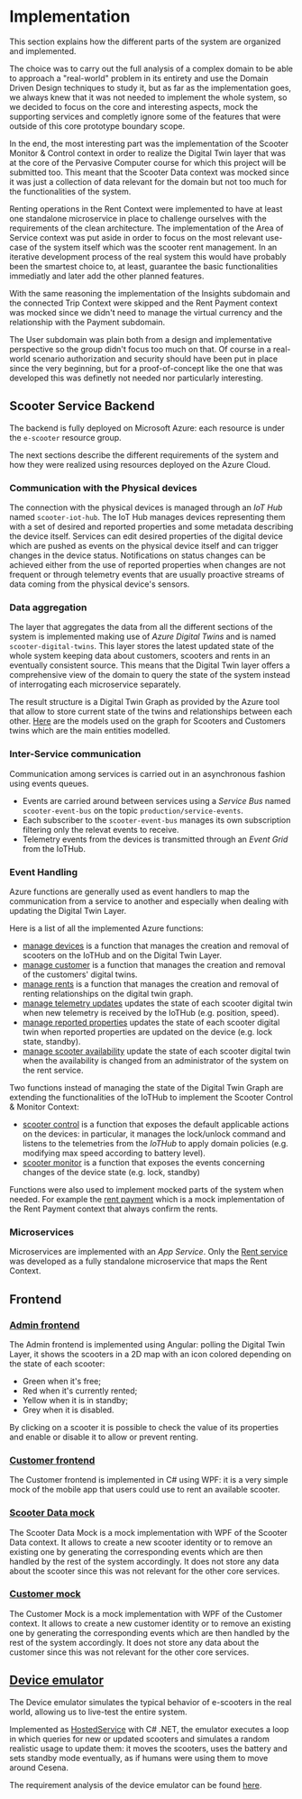 # Implementation

This section explains how the different parts of the system are organized and implemented.

The choice was to carry out the full analysis of a complex domain to be able to approach a "real-world" problem in its entirety and use the Domain Driven Design techniques to study it, but as far as the implementation goes, we always knew that it was not needed to implement the whole system, so we decided to focus on the core and interesting aspects, mock the supporting services and completly ignore some of the features that were outside of this core prototype boundary scope.

In the end, the most interesting part was the implementation of the Scooter Monitor & Control context in order to realize the Digital Twin layer that was at the core of the Pervasive Computer course for which this project will be submitted too. This meant that the Scooter Data context was mocked since it was just a collection of data relevant for the domain but not too much for the functionalities of the system.

Renting operations in the Rent Context were implemented to have at least one standalone microservice in place to challenge ourselves with the requirements of the clean architecture.
The implementation of the Area of Service context was put aside in order to focus on the most relevant use-case of the system itself which was the scooter rent management. In an iterative development process of the real system this would have probably been the smartest choice to, at least, guarantee the basic functionalities immediatly and later add the other planned features.

With the same reasoning the implementation of the Insights subdomain and the connected Trip Context were skipped and the Rent Payment context was mocked since we didn't need to manage the virtual currency and the relationship with the Payment subdomain.

The User subdomain was plain both from a design and implementative perspective so the group didn't focus too much on that. Of course in a real-world scenario authorization and security should have been put in place since the very beginning, but for a proof-of-concept like the one that was developed this was definetly not needed nor particularly interesting.

## Scooter Service Backend

The backend is fully deployed on Microsoft Azure: each resource is under the `e-scooter` resource group.

The next sections describe the different requirements of the system and how they were realized using resources deployed on the Azure Cloud.

### Communication with the Physical devices
The connection with the physical devices is managed through an *IoT Hub* named `scooter-iot-hub`. The IoT Hub manages devices representing them with a set of desired and reported properties and some metadata describing the device itself. Services can edit desired properties of the digital device which are pushed as events on the physical device itself and can trigger changes in the device status. Notifications on status changes can be achieved either from the use of reported properties when changes are not frequent or through telemetry events that are usually proactive streams of data coming from the physical device's sensors.

### Data aggregation
The layer that aggregates the data from all the different sections of the system is implemented making use of *Azure Digital Twins* and is named `scooter-digital-twins`. This layer stores the latest updated state of the whole system keeping data about customers, scooters and rents in an eventually consistent source. This means that the Digital Twin layer offers a comprehensive view of the domain to query the state of the system instead of interrogating each microservice separately.

The result structure is a Digital Twin Graph as provided by the Azure tool that allow to store current state of the twins and relationships between each other. [Here](digital-twins-models.md) are the models used on the graph for Scooters and Customers twins which are the main entities modelled.

### Inter-Service communication
Communication among services is carried out in an asynchronous fashion using events queues.

- Events are carried around between services using a *Service Bus* named `scooter-event-bus` on the topic `production/service-events`. 
- Each subscriber to the `scooter-event-bus` manages its own subscription filtering only the relevat events to receive.
- Telemetry events from the devices is transmitted through an *Event Grid* from the IoTHub.

### Event Handling
Azure functions are generally used as event handlers to map the communication from a service to another and especially when dealing with updating the Digital Twin Layer.

Here is a list of all the implemented Azure functions:

- [manage devices](https://github.com/e-scooter-2077/scooter-physical-control.manage-devices) is a function that manages the creation and removal of scooters on the IoTHub and on the Digital Twin Layer.
- [manage customer](https://github.com/e-scooter-2077/customer.manage-customers) is a function that manages the creation and removal of the customers' digital twins.
- [manage rents](https://github.com/e-scooter-2077/rent.manage-rents) is a function that manages the creation and removal of renting relationships on the digital twin graph.
- [manage telemetry updates](https://github.com/e-scooter-2077/scooter-monitor.manage-telemetry-updates) updates the state of each scooter digital twin when new telemetry is received by the IoTHub (e.g. position, speed).
- [manage reported properties](https://github.com/e-scooter-2077/scooter-monitor.manage-reported-properties) updates the state of each scooter digital twin when reported properties are updated on the device (e.g. lock state, standby).
- [manage scooter availability](https://github.com/e-scooter-2077/rent.manage-scooter-availability) update the state of each scooter digital twin when the availability is changed from an administrator of the system on the rent service.

Two functions instead of managing the state of the Digital Twin Graph are extending the functionalities of the IoTHub to implement the Scooter Control & Monitor Context: 

- [scooter control](https://github.com/e-scooter-2077/scooter-control) is a function that exposes the default applicable actions on the devices: in particular, it manages the lock/unlock command and listens to the telemetries from the *IoTHub* to apply domain policies (e.g. modifying max speed according to battery level).
- [scooter monitor](https://github.com/e-scooter-2077/scooter-monitor) is a function that exposes the events concerning changes of the device state (e.g. lock, standby)

Functions were also used to implement mocked parts of the system when needed. For example the [rent payment](https://github.com/e-scooter-2077/rent-payment.mock) which is a mock implementation of the Rent Payment context that always confirm the rents.

### Microservices
Microservices are implemented with an *App Service*. Only the [Rent service](https://github.com/e-scooter-2077/rent-service) was developed as a fully standalone microservice that maps the Rent Context.

## Frontend

### [Admin frontend](https://github.com/e-scooter-2077/admin-frontend)

The Admin frontend is implemented using Angular: polling the Digital Twin Layer, it shows the scooters in a 2D map with an icon colored depending on the state of each scooter:

- Green when it's free;
- Red when it's currently rented;
- Yellow when it is in standby;
- Grey when it is disabled.
  
By clicking on a scooter it is possible to check the value of its properties and enable or disable it to allow or prevent renting.

### [Customer frontend](https://github.com/e-scooter-2077/customer-frontend)

The Customer frontend is implemented in C# using WPF: it is a very simple mock of the mobile app that users could use to rent an available scooter. 

### [Scooter Data mock](https://github.com/e-scooter-2077/scooter-data.mock)

The Scooter Data Mock is a mock implementation with WPF of the Scooter Data context. It allows to create a new scooter identity or to remove an existing one by generating the corresponding events which are then handled by the rest of the system accordingly. It does not store any data about the scooter since this was not relevant for the other core services.

### [Customer mock](https://github.com/e-scooter-2077/customer.mock)
The Customer Mock is a mock implementation with WPF of the Customer context. It allows to create a new customer identity or to remove an existing one by generating the corresponding events which are then handled by the rest of the system accordingly. It does not store any data about the customer since this was not relevant for the other core services.

## [Device emulator](https://github.com/e-scooter-2077/device-emulator)

The Device emulator simulates the typical behavior of e-scooters in the real world, allowing us to live-test the entire system.

Implemented as [HostedService](https://docs.microsoft.com/en-us/aspnet/core/fundamentals/host/hosted-services?view=aspnetcore-6.0&tabs=visual-studio) with C# .NET, the emulator executes a loop in which queries for new or updated scooters and simulates a random realistic usage to update them: it moves the scooters, uses the battery and sets standby mode eventually, as if humans were using them to move around Cesena.

The requirement analysis of the device emulator can be found [here](https://e-scooter-2077.github.io/documentation/implementation/device-emulator/requirements.html).
